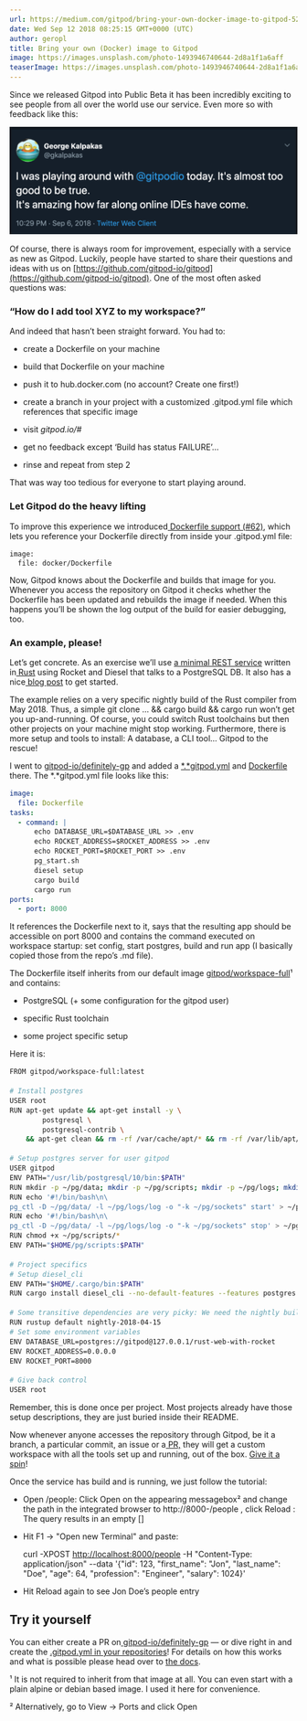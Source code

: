 ```yaml
---
url: https://medium.com/gitpod/bring-your-own-docker-image-to-gitpod-52db1aa861de
date: Wed Sep 12 2018 08:25:15 GMT+0000 (UTC)
author: geropl
title: Bring your own (Docker) image to Gitpod
image: https://images.unsplash.com/photo-1493946740644-2d8a1f1a6aff
teaserImage: https://images.unsplash.com/photo-1493946740644-2d8a1f1a6aff
---
```


Since we released Gitpod into Public Beta it has been incredibly exciting to see people from all over the world use our service. Even more so with feedback like this:

[![George Kalpakas Tweet about Gitpod](./docker-in-gitpod/tweet.png)](https://twitter.com/gkalpakas/status/1037800090977619973)

Of course, there is always room for improvement, especially with a service as new as Gitpod. Luckily, people have started to share their questions and ideas with us on [https://github.com/gitpod-io/gitpod](https://github.com/gitpod-io/gitpod). One of the most often asked questions was:

### “How do I add tool XYZ to my workspace?”

And indeed that hasn’t been straight forward. You had to:

- create a Dockerfile on your machine

- build that Dockerfile on your machine

- push it to hub.docker.com (no account? Create one first!)

- create a branch in your project with a customized .gitpod.yml file which references that specific image

- visit _gitpod.io/#<your-repos-branch-url>_

- get no feedback except ‘Build has status FAILURE’…

- rinse and repeat from step 2

That was way too tedious for everyone to start playing around.

### Let Gitpod do the heavy lifting

To improve this experience we introduced[ Dockerfile support (#62)](https://github.com/gitpod-io/gitpod/issues/62), which lets you reference your Dockerfile directly from inside your .gitpod.yml file:

    image:
      file: docker/Dockerfile

Now, Gitpod knows about the Dockerfile and builds that image for you. Whenever you access the repository on Gitpod it checks whether the Dockerfile has been updated and rebuilds the image if needed. When this happens you’ll be shown the log output of the build for easier debugging, too.

### An example, please!

Let’s get concrete. As an exercise we’ll use [a minimal REST service](https://github.com/lankydan/rust-web-with-rocket) written in[ Rust](https://www.rust-lang.org/) using Rocket and Diesel that talks to a PostgreSQL DB. It also has a nice[ blog post](https://lankydanblog.com/2018/05/20/creating-a-rusty-rocket-fuelled-with-diesel/) to get started.

The example relies on a very specific nightly build of the Rust compiler from May 2018. Thus, a simple git clone … && cargo build && cargo run won’t get you up-and-running. Of course, you could switch Rust toolchains but then other projects on your machine might stop working. Furthermore, there is more setup and tools to install: A database, a CLI tool…
Gitpod to the rescue!

I went to [gitpod-io/definitely-gp](https://github.com/gitpod-io/definitely-gp/) and added a [*.*gitpod.yml](https://github.com/gitpod-io/definitely-gp/blob/master/rust-web-with-rocket/.gitpod.yml) and [Dockerfile](https://github.com/gitpod-io/definitely-gp/blob/master/rust-web-with-rocket/Dockerfile) there. The *.*gitpod.yml file looks like this:

```yaml
image:
  file: Dockerfile
tasks:
  - command: |
      echo DATABASE_URL=$DATABASE_URL >> .env
      echo ROCKET_ADDRESS=$ROCKET_ADDRESS >> .env
      echo ROCKET_PORT=$ROCKET_PORT >> .env
      pg_start.sh
      diesel setup
      cargo build
      cargo run
ports:
  - port: 8000
```

It references the Dockerfile next to it, says that the resulting app should be accessible on port 8000 and contains the command executed on workspace startup: set config, start postgres, build and run app (I basically copied those from the repo’s .md file).

The Dockerfile itself inherits from our default image [gitpod/workspace-full](https://hub.docker.com/r/gitpod/workspace-full/)¹ and contains:

- PostgreSQL (+ some configuration for the gitpod user)

- specific Rust toolchain

- some project specific setup

Here it is:

```bash
FROM gitpod/workspace-full:latest

# Install postgres
USER root
RUN apt-get update && apt-get install -y \
        postgresql \
        postgresql-contrib \
    && apt-get clean && rm -rf /var/cache/apt/* && rm -rf /var/lib/apt/lists/* && rm -rf /tmp/*

# Setup postgres server for user gitpod
USER gitpod
ENV PATH="/usr/lib/postgresql/10/bin:$PATH"
RUN mkdir -p ~/pg/data; mkdir -p ~/pg/scripts; mkdir -p ~/pg/logs; mkdir -p ~/pg/sockets; initdb -D pg/data/
RUN echo '#!/bin/bash\n\
pg_ctl -D ~/pg/data/ -l ~/pg/logs/log -o "-k ~/pg/sockets" start' > ~/pg/scripts/pg_start.sh
RUN echo '#!/bin/bash\n\
pg_ctl -D ~/pg/data/ -l ~/pg/logs/log -o "-k ~/pg/sockets" stop' > ~/pg/scripts/pg_stop.sh
RUN chmod +x ~/pg/scripts/*
ENV PATH="$HOME/pg/scripts:$PATH"

# Project specifics
# Setup diesel_cli
ENV PATH="$HOME/.cargo/bin:$PATH"
RUN cargo install diesel_cli --no-default-features --features postgres

# Some transitive dependencies are very picky: We need the nightly build build on the 2018-04-14, meant for the 2018-04-15
RUN rustup default nightly-2018-04-15
# Set some environment variables
ENV DATABASE_URL=postgres://gitpod@127.0.0.1/rust-web-with-rocket
ENV ROCKET_ADDRESS=0.0.0.0
ENV ROCKET_PORT=8000

# Give back control
USER root
```

Remember, this is done once per project. Most projects already have those setup descriptions, they are just buried inside their README.

Now whenever anyone accesses the repository through Gitpod, be it a branch, a particular commit, an issue or a[ PR,](/blog/when-code-reviews-lgtm) they will get a custom workspace with all the tools set up and running, out of the box. [Give it a spin](http://gitpod.io/#https://github.com/lankydan/rust-web-with-rocket)!

Once the service has build and is running, we just follow the tutorial:

- Open /people: Click Open on the appearing messagebox² and change the path in the integrated browser to http://8000-<your-workspace-url>/people , click Reload : The query results in an empty []

- Hit F1 -> "Open new Terminal" and paste:

  curl -XPOST [http://localhost:8000/people](http://localhost:8000/people) -H "Content-Type: application/json" --data '{"id": 123, "first_name": "Jon", "last_name": "Doe", "age": 64, "profession": "Engineer", "salary": 1024}'

- Hit Reload again to see Jon Doe’s people entry

## Try it yourself

You can either create a PR on[ gitpod-io/definitely-gp](https://github.com/gitpod-io/definitely-gp) — or dive right in and create the [.gitpod.yml in your repositories](/docs/config-gitpod-file/#checked-in-gitpod-config-file)! For details on how this works and what is possible please head over to [the docs](/docs/config-gitpod-file/).

¹ It is not required to inherit from that image at all. You can even start with a plain alpine or debian based image. I used it here for convenience.

² Alternatively, go to View -> Ports and click Open
